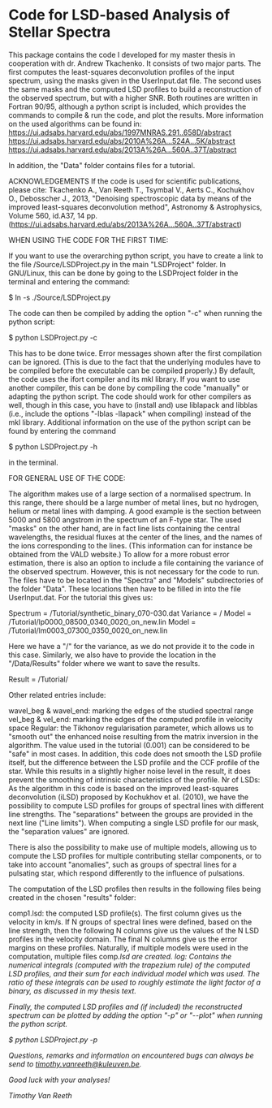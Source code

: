 Code for LSD-based Analysis of Stellar Spectra 
==============================================

This package contains the code I developed for my master thesis in cooperation with dr. Andrew Tkachenko. It consists of two major parts. The first computes the least-squares deconvolution profiles of the input spectrum, using the masks given in the UserInput.dat file. The second uses the same masks and the computed LSD profiles to build a reconstruction of the observed spectrum, but with a higher SNR. Both routines are written in Fortran 90/95, although a python script is included, which provides the commands to compile & run the code, and plot the results. More information on the used algorithms can be found in:
https://ui.adsabs.harvard.edu/abs/1997MNRAS.291..658D/abstract
https://ui.adsabs.harvard.edu/abs/2010A%26A...524A...5K/abstract
https://ui.adsabs.harvard.edu/abs/2013A%26A...560A..37T/abstract

In addition, the "Data" folder contains files for a tutorial.


ACKNOWLEDGEMENTS
If the code is used for scientific publications, please cite: 
Tkachenko A., Van Reeth T., Tsymbal V., Aerts C., Kochukhov O., Debosscher J., 2013, "Denoising spectroscopic data by means of the improved least-squares deconvolution method", Astronomy & Astrophysics, Volume 560, id.A37, 14 pp.
(https://ui.adsabs.harvard.edu/abs/2013A%26A...560A..37T/abstract)


WHEN USING THE CODE FOR THE FIRST TIME:

If you want to use the overarching python script, you have to create a link to the file /Source/LSDProject.py in the main "LSDProject" folder. In GNU/Linux, this can be done by going to the LSDProject folder in the terminal and entering the command:

$ ln -s ./Source/LSDProject.py

The code can then be compiled by adding the option "-c" when running the python script:

$ python LSDProject.py -c

This has to be done twice. Error messages shown after the first compilation can be ignored. (This is due to the fact that the underlying modules have to be compiled before the executable can be compiled properly.) By default, the code uses the ifort compiler and its mkl library. If you want to use another compiler, this can be done by compiling the code "manually" or adapting the python script. The code should work for other compilers as well, though in this case, you have to (install and) use liblapack and libblas (i.e., include the options "-lblas -llapack" when compiling) instead of the mkl library.
Additional information on the use of the python script can be found by entering the command 

$ python LSDProject.py -h

in the terminal.



FOR GENERAL USE OF THE CODE:

The algorithm makes use of a large section of a normalised spectrum. In this range, there should be a large number of metal lines, but no hydrogen, helium or metal lines with damping. A good example is the section between 5000 and 5800 angstrom in the spectrum of an F-type star. The used "masks" on the other hand, are in fact line lists containing the central wavelengths, the residual fluxes at the center of the lines, and the names of the ions corresponding to the lines. (This information can for instance be obtained from the VALD website.) To allow for a more robust error estimation, there is also an option to include a file containing the variance of the observed spectrum. However, this is not necessary for the code to run. The files have to be located in the "Spectra" and "Models" subdirectories of the folder "Data". These locations then have to be filled in into the file UserInput.dat. For the tutorial this gives us:

Spectrum =      /Tutorial/synthetic_binary_070-030.dat
Variance =      /
Model =         /Tutorial/lp0000_08500_0340_0020_on_new.lin
Model =         /Tutorial/lm0003_07300_0350_0020_on_new.lin

Here we have a "/" for the variance, as we do not provide it to the code in this case. Similarly, we also have to provide the location in the "/Data/Results" folder where we want to save the results.

Result =        /Tutorial/

Other related entries include:

wavel_beg & wavel_end:   marking the edges of the studied spectral range
vel_beg & vel_end:       marking the edges of the computed profile in
                         velocity space
Regular:                 the Tikhonov regularisation parameter, which
                         allows us to "smooth out" the enhanced noise
                         resulting from the matrix inversion in the
                         algorithm. The value used in the tutorial (0.001)
                         can be considered to be "safe" in most cases. In
                         addition, this code does not smooth the LSD
                         profile itself, but the difference between the
                         LSD profile and the CCF profile of the star.
                         While this results in a slightly higher noise
                         level in the result, it does prevent the
                         smoothing of intrinsic characteristics of the
                         profile.
Nr of LSDs:              As the algorithm in this code is based on the
                         improved least-squares deconvolution (iLSD)
                         proposed by Kochukhov et al. (2010), we have the
                         possibility to compute LSD profiles for groups of
                         spectral lines with different line strengths. The
                         "separations" between the groups are provided in
                         the next line ("Line limits"). When computing a 
                         single LSD profile for our mask, the "separation
                         values" are ignored.

There is also the possibility to make use of multiple models, allowing us to compute the LSD profiles for multiple contributing stellar components, or to take into account "anomalies", such as groups of spectral lines for a pulsating star, which respond differently to the influence of pulsations.

The computation of the LSD profiles then results in the following files being created in the chosen "results" folder:

comp1.lsd:               the computed LSD profile(s). The first column
                         gives us the velocity in km/s. If N groups of
                         spectral lines were defined, based on the line
                         strength, then the following N columns give us
                         the values of the N LSD profiles in the velocity
                         domain. The final N columns give us the error
                         margins on these profiles. Naturally, if multiple
                         models were used in the computation, multiple
                         files comp<i>.lsd are created.
log:                     Contains the numerical integrals (computed with
                         the trapezium rule) of the computed LSD profiles,
                         and their sum for each individual model which was
                         used. The ratio of these integrals can be used to
                         roughly estimate the light factor of a binary, as
                         discussed in my thesis text.


Finally, the computed LSD profiles and (if included) the reconstructed spectrum can be plotted by adding the option "-p" or "--plot" when running the python script.

$ python LSDProject.py -p


Questions, remarks and information on encountered bugs can always be send to timothy.vanreeth@kuleuven.be.


Good luck with your analyses!

Timothy Van Reeth
